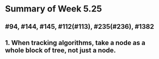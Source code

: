 # Summary of Week 5.25

## #94, #144, #145, #112(#113), #235(#236), #1382

## 1. When tracking algorithms, take a node as a whole block of tree, not just a node.

